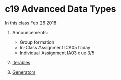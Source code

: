 # c19 Advanced Data Types

In this class Feb 26 2018:

1. Announcements:
   * Group formation
   * In-Class Assignment ICA05 today
   * Individual Assignment IA03 due 3/5

1. [Iterables](1.iterables.md)
1. [Generators](2.generators.md)
